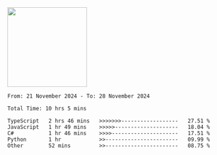 <img height="180em" src="https://github-readme-stats-eight-theta.vercel.app/api?username=bkundev&show_icons=true&theme=radical&include_all_commits=true&count_private=true"/>
<!--START_SECTION:waka-->

```all_time
From: 21 November 2024 - To: 28 November 2024

Total Time: 10 hrs 5 mins

TypeScript   2 hrs 46 mins   >>>>>>>------------------   27.51 %
JavaScript   1 hr 49 mins    >>>>>--------------------   18.04 %
C#           1 hr 46 mins    >>>>---------------------   17.51 %
Python       1 hr            >>-----------------------   09.99 %
Other        52 mins         >>-----------------------   08.75 %
```

<!--END_SECTION:waka-->